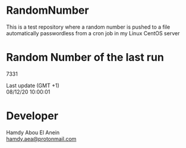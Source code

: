 # RandomNumber    
This is a test repository where a random number is pushed to a file automatically passwordless from a cron job in my Linux CentOS server    
# Random Number of the last run   
7331
      
Last update (GMT +1)    
08/12/20 10:00:01
# Developer    
Hamdy Abou El Anein   
hamdy.aea@protonmail.com
